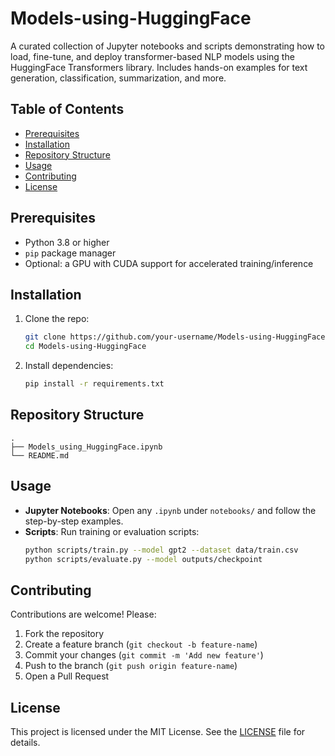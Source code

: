 # Models-using-HuggingFace
A curated collection of Jupyter notebooks and scripts demonstrating how to load, fine-tune, and deploy transformer-based NLP models using the HuggingFace Transformers library. Includes hands-on examples for text generation, classification, summarization, and more.

## Table of Contents
- [Prerequisites](#prerequisites)
- [Installation](#installation)
- [Repository Structure](#repository-structure)
- [Usage](#usage)
- [Contributing](#contributing)
- [License](#license)

## Prerequisites
- Python 3.8 or higher  
- `pip` package manager  
- Optional: a GPU with CUDA support for accelerated training/inference  

## Installation
1. Clone the repo:
   ```bash
   git clone https://github.com/your-username/Models-using-HuggingFace.git
   cd Models-using-HuggingFace
   ```
2. Install dependencies:
   ```bash
   pip install -r requirements.txt
   ```

## Repository Structure
```
.
├── Models_using_HuggingFace.ipynb
└── README.md
```

## Usage
- **Jupyter Notebooks**: Open any `.ipynb` under `notebooks/` and follow the step-by-step examples.  
- **Scripts**: Run training or evaluation scripts:
  ```bash
  python scripts/train.py --model gpt2 --dataset data/train.csv
  python scripts/evaluate.py --model outputs/checkpoint
  ```

## Contributing
Contributions are welcome! Please:
1. Fork the repository  
2. Create a feature branch (`git checkout -b feature-name`)  
3. Commit your changes (`git commit -m 'Add new feature'`)  
4. Push to the branch (`git push origin feature-name`)  
5. Open a Pull Request  

## License
This project is licensed under the MIT License. See the [LICENSE](LICENSE) file for details.
